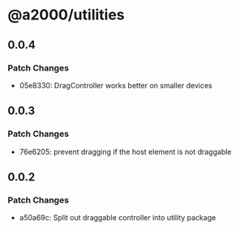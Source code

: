 # @a2000/utilities

## 0.0.4

### Patch Changes

- 05e8330: DragController works better on smaller devices

## 0.0.3

### Patch Changes

- 76e6205: prevent dragging if the host element is not draggable

## 0.0.2

### Patch Changes

- a50a69c: Split out draggable controller into utility package
